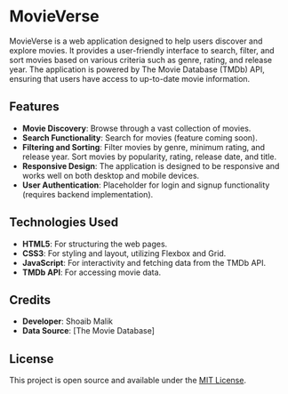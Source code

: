 # MovieVerse

MovieVerse is a web application designed to help users discover and explore movies. It provides a user-friendly interface to search, filter, and sort movies based on various criteria such as genre, rating, and release year. The application is powered by The Movie Database (TMDb) API, ensuring that users have access to up-to-date movie information.

## Features

- **Movie Discovery**: Browse through a vast collection of movies.
- **Search Functionality**: Search for movies (feature coming soon).
- **Filtering and Sorting**: Filter movies by genre, minimum rating, and release year. Sort movies by popularity, rating, release date, and title.
- **Responsive Design**: The application is designed to be responsive and works well on both desktop and mobile devices.
- **User Authentication**: Placeholder for login and signup functionality (requires backend implementation).

## Technologies Used

- **HTML5**: For structuring the web pages.
- **CSS3**: For styling and layout, utilizing Flexbox and Grid.
- **JavaScript**: For interactivity and fetching data from the TMDb API.
- **TMDb API**: For accessing movie data.

## Credits

- **Developer**: Shoaib Malik
- **Data Source**: [The Movie Database]

## License

This project is open source and available under the [MIT License](LICENSE). 